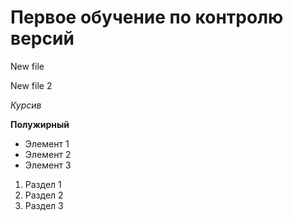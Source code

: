 # Первое обучение по контролю версий
New file

New file 2

*Курсив*

**Полужирный**

* Элемент 1
* Элемент 2
* Элемент 3

1. Раздел 1
2. Раздел 2
3. Раздел 3